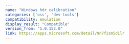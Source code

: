 ```yaml
---
name: "Windows hdr calibration"
categories: ['oss', 'dev-tools']
compatibility: emulation
display_result: "Compatible"
version_from: "1.0.152.0"
link: https://apps.microsoft.com/detail/9n7f2sm5d1lr
---
```


